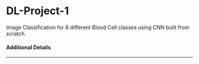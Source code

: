 # DL-Project-1
Image Classification for 8 different Blood Cell classes using CNN built from scratch.

#### Additional Details
---
